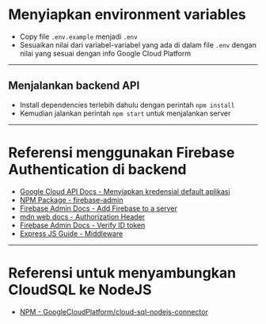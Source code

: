 # Menyiapkan environment variables
- Copy file `.env.example` menjadi `.env`
- Sesuaikan nilai dari variabel-variabel yang ada di dalam file `.env` dengan nilai yang sesuai dengan info Google Cloud Platform

----

## Menjalankan backend API
- Install dependencies terlebih dahulu dengan perintah `npm install`
- Kemudian jalankan perintah `npm start` untuk menjalankan server

----

# Referensi menggunakan Firebase Authentication di backend
- [Google Cloud API Docs - Menyiapkan kredensial default aplikasi](https://cloud.google.com/docs/authentication/provide-credentials-adc#cloud-based-dev)
- [NPM Package - firebase-admin](https://www.npmjs.com/package/firebase-admin)
- [Firebase Admin Docs - Add Firebase to a server](https://firebase.google.com/docs/admin/setup#initialize-sdk)
- [mdn web docs - Authorization Header](https://developer.mozilla.org/en-US/docs/Web/HTTP/Headers/Authorization)
- [Firebase Admin Docs - Verify ID token](https://firebase.google.com/docs/auth/admin/verify-id-tokens#verify_id_tokens_using_the_firebase_admin_sdk)
- [Express JS Guide - Middleware](https://expressjs.com/en/guide/using-middleware.html)

----

# Referensi untuk menyambungkan CloudSQL ke NodeJS
- [NPM - GoogleCloudPlatform/cloud-sql-nodejs-connector](https://github.com/GoogleCloudPlatform/cloud-sql-nodejs-connector)
